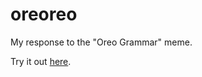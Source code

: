 # oreoreo
My response to the "Oreo Grammar" meme.

Try it out [here](https://marquis-ng.github.io/oreoreo/index.html).
